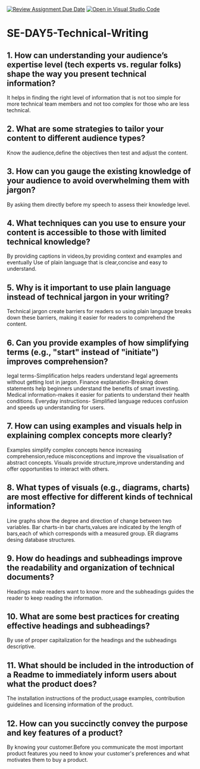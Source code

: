 [![Review Assignment Due Date](https://classroom.github.com/assets/deadline-readme-button-22041afd0340ce965d47ae6ef1cefeee28c7c493a6346c4f15d667ab976d596c.svg)](https://classroom.github.com/a/zsAR-pyY)
[![Open in Visual Studio Code](https://classroom.github.com/assets/open-in-vscode-2e0aaae1b6195c2367325f4f02e2d04e9abb55f0b24a779b69b11b9e10269abc.svg)](https://classroom.github.com/online_ide?assignment_repo_id=18558453&assignment_repo_type=AssignmentRepo)
# SE-DAY5-Technical-Writing
## 1. How can understanding your audience’s expertise level (tech experts vs. regular folks) shape the way you present technical information?
It helps in finding the right level of information that is not too simple for more technical team members and not too complex for those who are less technical.

## 2. What are some strategies to tailor your content to different audience types? 
Know the audience,define the objectives then test and adjust the content.

## 3. How can you gauge the existing knowledge of your audience to avoid overwhelming them with jargon?
By asking them directly before my speech to assess their knowledge level.

## 4. What techniques can you use to ensure your content is accessible to those with limited technical knowledge?
By providing captions in videos,by providing context and examples and eventually Use of plain language that is clear,concise and easy to understand.

## 5. Why is it important to use plain language instead of technical jargon in your writing?
Technical jargon create barriers for readers so using plain language breaks down these barriers, making it easier for readers to comprehend the content.

## 6. Can you provide examples of how simplifying terms (e.g., "start" instead of "initiate") improves comprehension?
legal terms-Simplification helps readers understand legal agreements without getting lost in jargon.
Finance explanation-Breaking down statements help beginners understand the benefits of smart investing.
Medical information-makes it easier for patients to understand their health conditions.
Everyday instructions- Simplified language reduces confusion and speeds up understanding for users.

## 7. How can using examples and visuals help in explaining complex concepts more clearly?
Examples simplify complex concepts hence increasing comprehension,reduce misconceptions and improve the visualisation of abstract concepts.
Visuals provide structure,improve understanding and offer opportunities to interact with others.

## 8. What types of visuals (e.g., diagrams, charts) are most effective for different kinds of technical information?
Line graphs show the degree and direction of change between two variables.
Bar charts-in bar charts,values are indicated by the length of bars,each of which corresponds with a measured group.
ER diagrams desing database structures.

## 9. How do headings and subheadings improve the readability and organization of technical documents?
Headings make readers want to know more and the subheadings guides the reader to keep reading the information.

## 10. What are some best practices for creating effective headings and subheadings?
By use of proper capitalization for the headings and the subheadings descriptive.

## 11. What should be included in the introduction of a Readme to immediately inform users about what the product does?
The installation instructions of the product,usage examples, contribution guidelines and licensing information of the product.

## 12. How can you succinctly convey the purpose and key features of a product?
By knowing your customer.Before you communicate the most important product features you need to know your customer's  preferences and what motivates them to buy a product.
